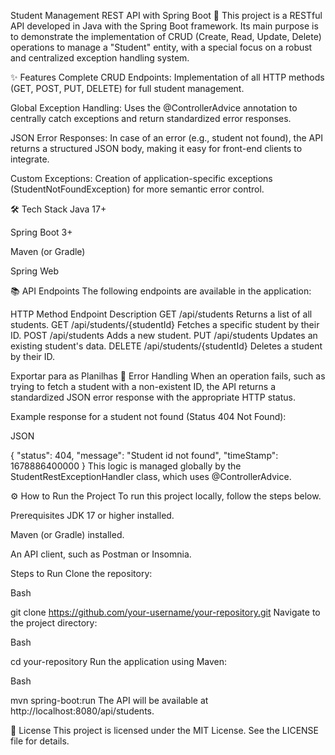Student Management REST API with Spring Boot 🚀
This project is a RESTful API developed in Java with the Spring Boot framework. Its main purpose is to demonstrate the implementation of CRUD (Create, Read, Update, Delete) operations to manage a "Student" entity, with a special focus on a robust and centralized exception handling system.

✨ Features
Complete CRUD Endpoints: Implementation of all HTTP methods (GET, POST, PUT, DELETE) for full student management.

Global Exception Handling: Uses the @ControllerAdvice annotation to centrally catch exceptions and return standardized error responses.

JSON Error Responses: In case of an error (e.g., student not found), the API returns a structured JSON body, making it easy for front-end clients to integrate.

Custom Exceptions: Creation of application-specific exceptions (StudentNotFoundException) for more semantic error control.

🛠️ Tech Stack
Java 17+

Spring Boot 3+

Maven (or Gradle)

Spring Web

📚 API Endpoints
The following endpoints are available in the application:

HTTP Method	Endpoint	Description
GET	/api/students	Returns a list of all students.
GET	/api/students/{studentId}	Fetches a specific student by their ID.
POST	/api/students	Adds a new student.
PUT	/api/students	Updates an existing student's data.
DELETE	/api/students/{studentId}	Deletes a student by their ID.

Exportar para as Planilhas
🚨 Error Handling
When an operation fails, such as trying to fetch a student with a non-existent ID, the API returns a standardized JSON error response with the appropriate HTTP status.

Example response for a student not found (Status 404 Not Found):

JSON

{
  "status": 404,
  "message": "Student id not found",
  "timeStamp": 1678886400000
}
This logic is managed globally by the StudentRestExceptionHandler class, which uses @ControllerAdvice.

⚙️ How to Run the Project
To run this project locally, follow the steps below.

Prerequisites
JDK 17 or higher installed.

Maven (or Gradle) installed.

An API client, such as Postman or Insomnia.

Steps to Run
Clone the repository:

Bash

git clone https://github.com/your-username/your-repository.git
Navigate to the project directory:

Bash

cd your-repository
Run the application using Maven:

Bash

mvn spring-boot:run
The API will be available at http://localhost:8080/api/students.

📄 License
This project is licensed under the MIT License. See the LICENSE file for details.
